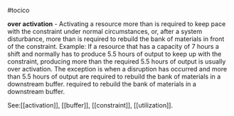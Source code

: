 #tocico

<b>over activation</b> -  Activating a resource more than is required to keep pace with the constraint under normal circumstances, or, after a system disturbance, more than is required to rebuild the bank of materials in front of the constraint. 
Example: If a resource that has a capacity of 7 hours a shift and normally has to produce 5.5 hours of output to keep up with the constraint, producing more than the required 5.5 hours of output is usually over activation. The exception is when a disruption has occurred and more than 5.5 hours of output are required to rebuild the bank of materials in a downstream buffer. required to rebuild the bank of materials in a downstream buffer. 



See:[[activation]], [[buffer]], [[constraint]], [[utilization]].
